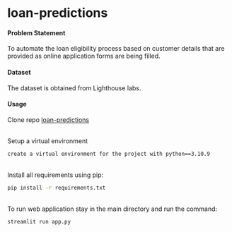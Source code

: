 # loan-predictions

#### Problem Statement
To automate the loan eligibility process based on customer details that are provided as online application forms are being filled. 

#### Dataset
The dataset is obtained from Lighthouse labs.

#### Usage
Clone repo
 [loan-predictions](https://github.com/SingarajuP/loan-predictions.git)

<br />Setup a virtual environment
```bash
create a virtual environment for the project with python==3.10.9
```
<br />Install all requirements using pip:
```bash
pip install -r requirements.txt
```
<br />To run web application stay in the main directory and run the command:
```bash
streamlit run app.py
```
